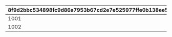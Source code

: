 |8f9d2bbc534898fc9d86a7953b67cd2e7e525977ffe0b138ee5cfc228173470a|9e8d13e66dc36670a52028882016f7d1caf75abf75408df96f8d93925911b653|716db228e6d88f9917510b853dae16282597d5685a3621b54179b1102e3e9e8b|60561f646ee355f1928afce05f04bc00d1c2aac950868e04dbb37fbb39768b62|5e92d1149a0eb3139deb9df7e332ceb8620944c525e1d1cefc2b28eaf3a665f3|d9703d37b3514409f669b235fe0498892128959042aea894373860614fa7187c|2959e19ee2eb422bb448e8d8fdf763fef94cdf654263a885f130fe843e2cd77f|2c3007820bf03509ef48ddaefdc14302e9d85dbc183be03aa4b6df4fa245f767|bf68a172e19142977bdc91af62a5a72ef3c1679ec8afe123d9c5d0d46192f021|0512716e581fcdae9e1d5a0982702ecfb0c3edb5f1f4424c85f6353b7a9fdc7e|
| --- | --- | --- | --- | --- | --- | --- | --- | --- | --- |
|1001|0|1001100|1001200|2019/03/31|2019/03/31|2019/04/01 22:00:00|2019/04/01 23:59:59|2019/04/02 5:00:00|2019/04/08 23:59:59|
|1002|1001|1002100|1002200|2020/04/01|2020/04/01|2020/04/01|2020/04/01 23:59:59|2020/04/02 5:00:00|2020/04/08 23:59:59|